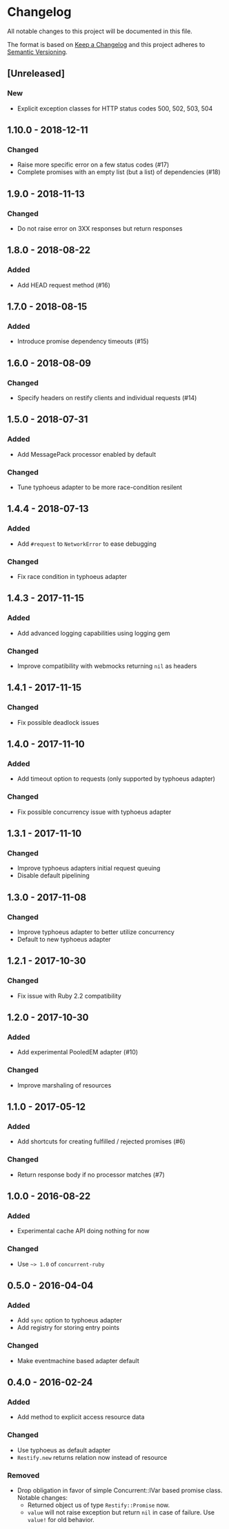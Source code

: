 # Changelog
All notable changes to this project will be documented in this file.

The format is based on [Keep a Changelog](http://keepachangelog.com/en/1.0.0/)
and this project adheres to [Semantic Versioning](http://semver.org/spec/v2.0.0.html).

## [Unreleased]
### New
* Explicit exception classes for HTTP status codes 500, 502, 503, 504

## 1.10.0 - 2018-12-11
### Changed
- Raise more specific error on a few status codes (#17)
- Complete promises with an empty list (but a list) of dependencies (#18)

## 1.9.0 - 2018-11-13
### Changed
- Do not raise error on 3XX responses but return responses

## 1.8.0 - 2018-08-22
### Added
- Add HEAD request method (#16)

## 1.7.0 - 2018-08-15
### Added
- Introduce promise dependency timeouts (#15)

## 1.6.0 - 2018-08-09
### Changed
- Specify headers on restify clients and individual requests (#14)

## 1.5.0 - 2018-07-31
### Added
- Add MessagePack processor enabled by default

### Changed
- Tune typhoeus adapter to be more race-condition resilent

## 1.4.4 - 2018-07-13
### Added
- Add `#request` to `NetworkError` to ease debugging

### Changed
- Fix race condition in typhoeus adapter

## 1.4.3 - 2017-11-15
### Added
- Add advanced logging capabilities using logging gem

### Changed
- Improve compatibility with webmocks returning `nil` as headers

## 1.4.1 - 2017-11-15
### Changed
- Fix possible deadlock issues

## 1.4.0 - 2017-11-10
### Added
- Add timeout option to requests (only supported by typhoeus adapter)

### Changed
- Fix possible concurrency issue with typhoeus adapter

## 1.3.1 - 2017-11-10
### Changed
- Improve typhoeus adapters initial request queuing
- Disable default pipelining

## 1.3.0 - 2017-11-08
### Changed
- Improve typhoeus adapter to better utilize concurrency
- Default to new typhoeus adapter

## 1.2.1 - 2017-10-30
### Changed
- Fix issue with Ruby 2.2 compatibility

## 1.2.0 - 2017-10-30
### Added
- Add experimental PooledEM adapter (#10)

### Changed
- Improve marshaling of resources

## 1.1.0 - 2017-05-12
### Added
- Add shortcuts for creating fulfilled / rejected promises (#6)

### Changed
- Return response body if no processor matches (#7)

## 1.0.0 - 2016-08-22
### Added
- Experimental cache API doing nothing for now

### Changed
- Use `~> 1.0` of `concurrent-ruby`

## 0.5.0 - 2016-04-04
### Added
- Add `sync` option to typhoeus adapter
- Add registry for storing entry points

### Changed
- Make eventmachine based adapter default

## 0.4.0 - 2016-02-24
### Added
- Add method to explicit access resource data

### Changed
- Use typhoeus as default adapter
- `Restify.new` returns relation now instead of resource

### Removed
- Drop obligation in favor of simple Concurrent::IVar based promise class.
  Notable changes:
  - Returned object us of type `Restify::Promise` now.
  - `value` will not raise exception but return `nil` in case of failure. Use `value!` for old behavior.
